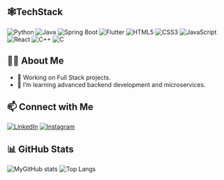## 🕸️TechStack
![Python](https://img.shields.io/badge/Python-3776AB?style=for-the-badge&logo=python&logoColor=white)
![Java](https://img.shields.io/badge/Java-ED8B00?style=for-the-badge&logo=java&logoColor=white)
![Spring Boot](https://img.shields.io/badge/Spring_Boot-6DB33F?style=for-the-badge&logo=spring-boot&logoColor=white)
![Flutter](https://img.shields.io/badge/Flutter-02569B?style=for-the-badge&logo=flutter&logoColor=white)
![HTML5](https://img.shields.io/badge/HTML5-E34F26?style=for-the-badge&logo=html5&logoColor=white)
![CSS3](https://img.shields.io/badge/CSS3-1572B6?style=for-the-badge&logo=css3&logoColor=white)
![JavaScript](https://img.shields.io/badge/JavaScript-F7DF1E?style=for-the-badge&logo=javascript&logoColor=black)
![React](https://img.shields.io/badge/React-20232A?style=for-the-badge&logo=react&logoColor=61DAFB)
![C++](https://img.shields.io/badge/C++-00599C?style=for-the-badge&logo=c%2B%2B&logoColor=white)
![C](https://img.shields.io/badge/C-00599C?style=for-the-badge&logo=c&logoColor=white)

## 👨‍💻 About Me

- 🔭 Working on Full Stack projects.
- 🌱 I’m learning advanced backend development and microservices.

## 📫 Connect with Me

[![LinkedIn](https://img.shields.io/badge/LinkedIn-blue?style=for-the-badge&logo=linkedin&logoColor=white)](https://www.linkedin.com/in/rupesh-tripathi-b62583328/)
[![Instagram](https://img.shields.io/badge/Instagram-E4405F?style=for-the-badge&logo=instagram&logoColor=white)](https://instagram.com/rup.eshhh._)

## 📊 GitHub Stats

![MyGitHub stats](https://github-readme-stats.vercel.app/api?username=rupeshhh007&show_icons=true&theme=tokyonight)
![Top Langs](https://github-readme-stats.vercel.app/api/top-langs/?username=rupeshhh007&layout=compact)

